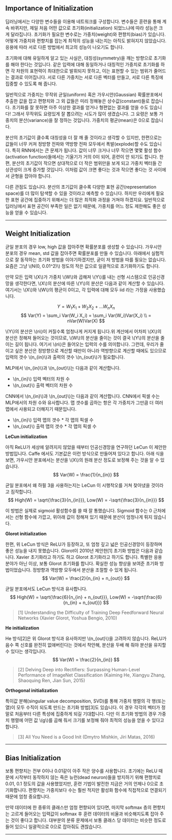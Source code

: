 ## Importance of Initialization

딥러닝에서는 다양한 변수들을 이용해 네트워크를 구성합니다. 변수들은 훈련을 통해 계속 바뀌지만, 제일 처음 어떤 값으로 초기화(initialization) 되었느냐에 따라 성능은 크게 달라집니다. 초기화가 필요한 변수로는 가중치(weight)와 편향치(bias)가 있습니다. 어떻게 가중치와 편향치를 잡는게 최적의 성능을 내는지는 아직도 밝혀지지 않았습니다. 응용에 따라 서로 다른 방법에서 최고의 성능이 나오기도 합니다.

초기화에 대해 유일하게 알고 있는 사실은, 대칭성(symmetry)을 깨는 방향으로 초기화를 해야 한다는 것입니다. 같은 입력에 대해 동일하거나 대칭적인 가중치로 초기화를 하면 각 차원의 표현력이 최대한으로 발휘되지 못하고, 이는 표현할 수 있는 범위가 줄어드는 결과로 이어집니다. 서로 다른 가중치는 서로 다른 벡터를 만들고, 서로 다른 특징에 집중할 수 있도록 해 줍니다.

일반적으로 가중치는 무작위 균일(uniform) 혹은 가우시안(Gaussian) 확률분포에서 추출한 값을 잡고 편향치와 그 외 값들은 미리 정해놓은 상수값(constant)들로 잡습니다. 초기화를 잘 못하면 아주 이상한 결과를 얻거나 형편없는 결과를 얻을 수도 있습니다! 그래서 무작위도 요령있게 잘 뽑으려는 시도가 많이 생겼습니다. 그 요령은 보통 가중치의 분산(variance)을 잘 정하는 것입니다. 가중치의 평균(mean)은 0으로 잡습니다.

분산의 초기값이 클수록 대칭성을 더 잘 깨 줄 것이라고 생각할 수 있지만, 한편으로는 값들이 너무 커져 정방향 전파와 역방향 전파 모두에서 폭발(explode)할 수도 있습니다. 특히 RNN에서는 큰 문제가 됩니다. 값이 너무 크거나 너무 작으면 몇몇 활성 함수(activation function)들에서는 기울기가 거의 0이 되어, 훈련이 안 되기도 합니다. 한편, 분산의 초기값이 작으면 상대적으로 더 작은 범위만을 보게 되고 가중치 벡터들 간 상관성이 크게 증가할 것입니다. 이처럼 값이 크면 좋다는 것과 작으면 좋다는 것 사이에서 균형을 잡아야 합니다.

다른 관점도 있습니다. 분산의 초기값이 클수록 다양한 표현 공간(representation space)를 더 많이 탐색할 수 있을 것이라고 예측할 수 있습니다. 하지만 우리에게 필요한 표현 공간에 집중하기 위해서는 더 많은 최적화 과정을 거쳐야 하겠지요. 일반적으로 딥러닝에서 표현 공간이 부족한 일은 없기 때문에, 가중치를 어느 정도 제한해도 좋은 성능을 얻을 수 있습니다.

---

## Weight Initialization

균일 분포의 경우 low, high 값을 잡아주면 확률분포를 생성할 수 있습니다. 가우시안 분포의 경우 mean, std 값을 잡아주면 확률분포를 만들 수 있습니다. 아래에서 실험적으로 잘 동작하는 초기화 방법을 이야기하겠지만, 굳이 저 방법을 따를 필요는 없습니다. 요즘은 그냥 \\(N(0, 0.01^2)\\) 정도의 작은 값으로 일괄적으로 초기화하기도 합니다. 

만약 모든 입력 \\(X\\)가 가중치 \\(W\\)와 곱해져 \\(Y\\)를 내는 선형 시스템으로 인공신경망을 생각한다면, \\(X\\)의 분산에 따른 \\(Y\\)의 분산은 다음과 같이 계산할 수 있습니다. 여기서는 \\(X\\)와 \\(W\\)의 평균이 0이고, 각 입력에 대해 모두 iid 라는 가정을 사용했습니다.

$$ Y = W_1 X_1 + W_2 X_2 + ... W_n X_n $$
$$ Var(Y) = \sum_i Var(W_i X_i) = \sum_i Var(W_i)Var(X_i) \\
= nVar(W)Var(X) $$

\\(Y\\)의 분산은 \\(n\\)이 커질수록 엄청나게 커지게 됩니다.위 계산에서 어차피 \\(X\\)의 분산은 정해져 들어오는 것이므로, \\(W\\)의 분산을 줄이는 것이 결국 \\(Y\\)의 분산을 줄이는 길이 됩니다. 여기서 \\(n\\)은 들어오는 입력의 수를 의미합니다. 그런데, 우리가 줄이고 싶은 분산은 정방향으로 계산할 때만이 아니라 역방향으로 계산할 때에도 있으므로 입력의 갯수 \\(n_{in}\\)과 출력의 갯수 \\(n_{out}\\)가 필요합니다. 

MLP에서  \\(n_{in}\\)과 \\(n_{out}\\)는 다음과 같이 계산합니다.

* \\(n_{in}\\) 입력 벡터의 차원 수
* \\(n_{out}\\) 출력 벡터의 차원 수

CNN에서  \\(n_{in}\\)과 \\(n_{out}\\)는 다음과 같이 계산합니다. CNN에서 픽셀 수는 MLP에서의 차원 수와 유사합니다. 맵 갯수를 곱하는 항은 각 가중치가 그만큼 더 여러 맵에서 사용되고 더해지기 때문입니다.
*  \\(n_{in}\\) 입력 맵의 갯수 * 각 맵의 픽셀 수
* \\(n_{out}\\) 출력 맵의 갯수 * 각 맵의 픽셀 수

**LeCun initialization**

아직 ReLU가 세상에 알려지지 않았을 때부터 인공신경망을 연구하던 LeCun 이 제안한 방법입니다. Caffe 에서도 기본값은 이런 방식으로 만들어져 있다고 합니다. 아래 식을 보면, 가우시안 분포에서는 분산을 \\(X\\)의 원래 분산 정도로 보정해 주는 것을 알 수 있습니다. 
$$ Var(W) = \frac{1}{n_{in}} $$

균일 분포에서 왜 하필 3을 사용하는지는 LeCun 이 시행착오를 거쳐 찾아냈을 것이라고 짐작합니다.
$$ High(W) = \sqrt{\frac{3}{n_{in}}},  Low(W) = -\sqrt{\frac{3}{n_{in}}} $$

이 방법은 실제로 sigmoid 활성함수를 쓸 때 잘 통했습니다. Sigmoid 함수는 0 근처에서는 선형 함수에 가깝고, 위아래 값이 정해져 있기 때문에 분산이 엄청나게 튀지 않습니다.

**Glorot initialization**

한편, 위 LeCun 방식은 ReLU가 등장하고, 또 엄청 깊고 넓은 인공신경망이 등장하며 좋은 성능을 내지 못했습니다. Glorot이 2010년 제안한[1] 초기화 방법은 다음과 같습니다. Xavier 초기화라고 하기도 하고 Glorot 초기화라고 하기도 합니다. 특별한 응용 분야가 아닌 이상, 보통 Glorot 초기화를 합니다. 확실한 성능 향상을 보여준 초기화 방법이었습니다. 정방향과 역방향 모두에서 분산을 조절할 수 있게 됩니다.
$$ Var(W) = \frac{2}{n_{in} + n_{out}} $$

균일 분포에서도 LeCun 방식과 유사합니다.
$$ High(W) = \sqrt{\frac{6}{n_{in} + n_{out}}}, Low(W) = -\sqrt{\frac{6}{n_{in} + n_{out}}} $$

> [1] Understanding the Difficulty of Training Deep Feedforward Neural Networks
> (Xavier Glorot, Yoshua Bengio, 2010)

**He initialization**

He 방식[2]은 위 Glorot 방식과 유사하지만 \\(n_{out}\\)을 고려하지 않습니다. ReLU가 음수 쪽 신호를 완전히 없애버린다는 것에서 착안해, 분산을 두배 해 줘야 분산을 유지할 수 있다는 생각입니다.
$$ Var(W) = \frac{2}{n_{in}} $$

> [2] Delving Deep into Rectifiers: Surpassing Human-Level Performance of ImageNet Classification
> (Kaiming He, Xiangyu Zhang, Shaoquing Ren, Jian Sun, 2015)

**Orthogonal initialization**

특이값 분해(singular  value decomposition, SVD)를 통해 가중치 행렬의 각 행(또는 열)이 모두 수직이 되도록 만드는 초기화 방법[3]도 있습니다. 이 경우 각각의 벡터가 정말로 처음부터 다른 특성에 집중하게 되길 기대합니다. 다만 이 초기화 방법의 경우 가중치 행렬에 어떤 값 \\(g\\)를 곱해 줘서 크기를 보정해 줘야 최적의 성능을 얻을 수 있다고 합니다.

> [3] All You Need is a Good Init
> (Dmytro Mishkin, Jiri Matas, 2016)

---

## Bias Initialization

보통 편향치는 전부 0이나 0.01같이 아주 작은 양수를 사용합니다. 초기에는 ReLU 때문에 시작부터 동작하지 않는 죽은 뉴런(dead neuron)들을 방지하기 위해 편향치로 0.01, 0.1 정도의 값을 사용했었지만, 훈련 기법이 발전한 지금은 거의 언제나 0으로 초기화합니다. 편향치는 가중치보다 수는 훨씬 적지만 활성화 함수에 직접적으로 연결되기 때문에 엄청 중요합니다. 

만약 데이터에 한 종류의 클래스만 엄청 편향되어 있다면, 마지막 softmax 층의 편향치는 고르게 들어오는 입력값이 softmax 후 훈련 데이터의 비율과 비슷해지도록 잡아 주는 것이 좋다고 합니다. 대부분의 분류 문제에서 보통 클래스 당 데이터는 비슷한 정도로 들어 있으니 일괄적으로 0으로 잡아줘도 괜찮습니다.

---